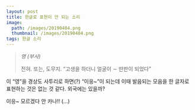 ```yaml
---
layout: post
title: 한글로 표현이 안 되는 소리
image:
  path: /images/20190404.png
  thumbnail: /images/20190404.png
tags: 한글 소리
---
```


> *영 (부사)*
> 
> 전혀. 또는, 도무지.  “고생을 하더니 얼굴이 ∼ 딴판이 되었다”

이 “영”을 경상도 사투리로 하면(?) “이응~”이 되는데 이때 발음되는 모음을 한 글자로 표현하는 것은 없는 것 같다. 외국에는 있을까?

 

이응~ 모르겠다 안 카나!! (…)
